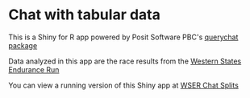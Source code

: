 # Chat with tabular data

This is a Shiny for R app powered by Posit Software PBC's [querychat package](https://github.com/posit-dev/querychat)

Data analyzed in this app are the race results from the [Western States Endurance Run](https://www.wser.org/)

You can view a running version of this Shiny app at [WSER Chat Splits](https://drewsdata-chat-wser-splits.share.connect.posit.cloud/)


